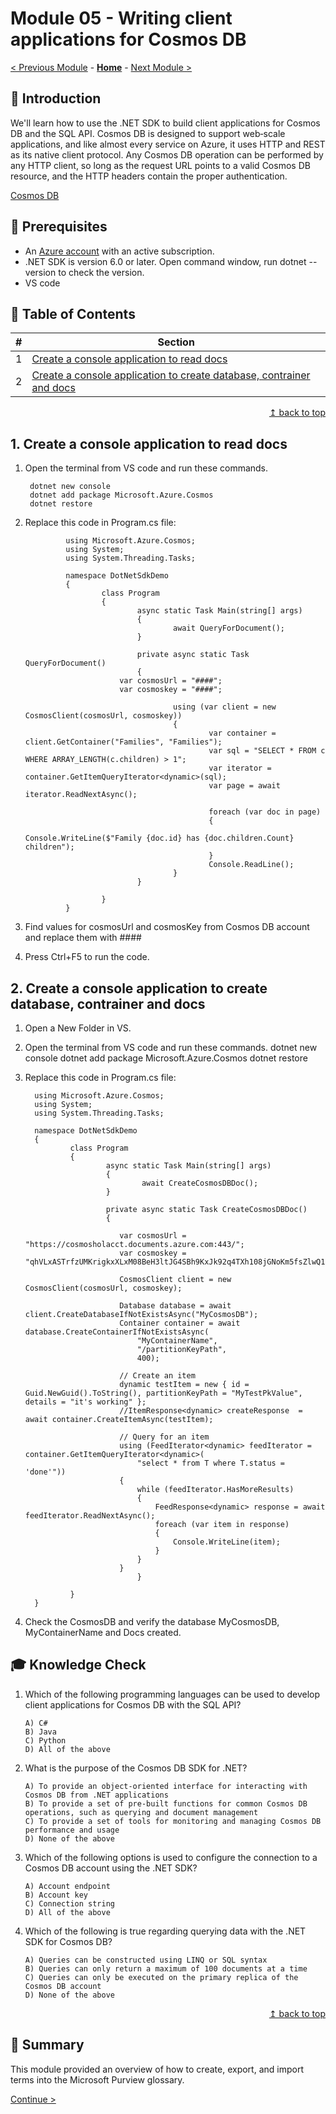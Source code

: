 # Module 05 - Writing client applications for Cosmos DB

[< Previous Module](../modules/module04.md) - **[Home](../README.md)** - [Next Module >](../modules/module05.md)

## :loudspeaker: Introduction


We'll learn how to use the .NET SDK to build client applications for Cosmos DB and the SQL API. Cosmos DB is designed to support web‑scale applications, and like almost every service on Azure, it uses HTTP and REST as its native client protocol. Any Cosmos DB operation can be performed by any HTTP client, so long as the request URL points to a valid Cosmos DB resource, and the HTTP headers contain the proper authentication.

[Cosmos DB](https://azure.microsoft.com/services/cosmos-db/)

## :thinking: Prerequisites

* An [Azure account](https://azure.microsoft.com/free/) with an active subscription.
* .NET SDK is version 6.0 or later. Open command window, run dotnet --version to check the version.
* VS code


## :bookmark_tabs: Table of Contents

| #  | Section  
| --- | ---  
| 1 | [Create a console application to read docs](#1-Create-a-console-application-to-read-docs)  
| 2 | [Create a console application to create database, contrainer and docs](#2-Create-a-console-application-to-create-database-contrainer-and-docs)  

<div align="right"><a href="#module-04---glossary">↥ back to top</a></div>

## 1. Create a console application to read docs

1. Open the terminal from VS code and run these commands.

        dotnet new console
        dotnet add package Microsoft.Azure.Cosmos
        dotnet restore

2. Replace this code in Program.cs file:

                using Microsoft.Azure.Cosmos;
                using System;
                using System.Threading.Tasks;

                namespace DotNetSdkDemo
                {
                        class Program
                        {
                                async static Task Main(string[] args)
                                {
                                        await QueryForDocument();
                                }

                                private async static Task QueryForDocument()
                                {
                            var cosmosUrl = "####";
                            var cosmoskey = "####";

                                        using (var client = new CosmosClient(cosmosUrl, cosmoskey))
                                        {
                                                var container = client.GetContainer("Families", "Families");
                                                var sql = "SELECT * FROM c WHERE ARRAY_LENGTH(c.children) > 1";
                                                var iterator = container.GetItemQueryIterator<dynamic>(sql);
                                                var page = await iterator.ReadNextAsync();

                                                foreach (var doc in page)
                                                {
                                                        Console.WriteLine($"Family {doc.id} has {doc.children.Count} children");
                                                }
                                                Console.ReadLine();
                                        }
                                }

                        }
                }

3. Find values for cosmosUrl and cosmosKey from Cosmos DB account and replace them with ####

4. Press Ctrl+F5 to run the code.

## 2. Create a console application to create database, contrainer and docs

1. Open a New Folder in VS.

2. Open the terminal from VS code and run these commands. 
        dotnet new console
        dotnet add package Microsoft.Azure.Cosmos
        dotnet restore

3. Replace this code in Program.cs file:

         using Microsoft.Azure.Cosmos;
         using System;
         using System.Threading.Tasks;

         namespace DotNetSdkDemo
         {
                 class Program
                 {
                         async static Task Main(string[] args)
                         {
                                 await CreateCosmosDBDoc();
                         }

                         private async static Task CreateCosmosDBDoc()
                         {
                          
                            var cosmosUrl = "https://cosmosholacct.documents.azure.com:443/";
                            var cosmoskey = "qhVLxASTrfzUMKrigkxXLxM08BeH3ltJG4SBh9KxJk92q4TXh108jGNoKm5fsZlwQ1vQHjYco6WwACDbVKVBYg==";
                            
                            CosmosClient client = new CosmosClient(cosmosUrl, cosmoskey);
                            
                            Database database = await client.CreateDatabaseIfNotExistsAsync("MyCosmosDB");
                            Container container = await database.CreateContainerIfNotExistsAsync(
                                "MyContainerName",
                                "/partitionKeyPath",
                                400);

                            // Create an item
                            dynamic testItem = new { id = Guid.NewGuid().ToString(), partitionKeyPath = "MyTestPkValue", details = "it's working" };
                            //ItemResponse<dynamic> createResponse  = await container.CreateItemAsync(testItem);

                            // Query for an item
                            using (FeedIterator<dynamic> feedIterator = container.GetItemQueryIterator<dynamic>(
                                "select * from T where T.status = 'done'"))
                            {
                                while (feedIterator.HasMoreResults)
                                {
                                    FeedResponse<dynamic> response = await feedIterator.ReadNextAsync();
                                    foreach (var item in response)
                                    {
                                        Console.WriteLine(item);
                                    }
                                }
                            }
                                }

                 }
         }

4. Check the CosmosDB and verify the database MyCosmosDB, MyContainerName and Docs created.



## :mortar_board: Knowledge Check

1.	Which of the following programming languages can be used to develop client applications for Cosmos DB with the SQL API?

        A) C# 
        B) Java 
        C) Python 
        D) All of the above

2.	What is the purpose of the Cosmos DB SDK for .NET? 

        A) To provide an object-oriented interface for interacting with Cosmos DB from .NET applications 
        B) To provide a set of pre-built functions for common Cosmos DB operations, such as querying and document management 
        C) To provide a set of tools for monitoring and managing Cosmos DB performance and usage 
        D) None of the above

3.	Which of the following options is used to configure the connection to a Cosmos DB account using the .NET SDK? 

        A) Account endpoint 
        B) Account key 
        C) Connection string 
        D) All of the above

4.	Which of the following is true regarding querying data with the .NET SDK for Cosmos DB? 

        A) Queries can be constructed using LINQ or SQL syntax 
        B) Queries can only return a maximum of 100 documents at a time 
        C) Queries can only be executed on the primary replica of the Cosmos DB account 
        D) None of the above


<div align="right"><a href="#module-04---glossary">↥ back to top</a></div>

## :tada: Summary

This module provided an overview of how to create, export, and import terms into the Microsoft Purview glossary.

[Continue >](../modules/module06.md)
